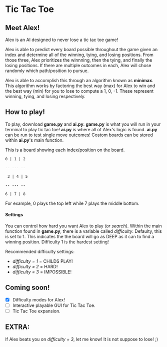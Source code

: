 # Tic Tac Toe

## Meet Alex!
Alex is an AI designed to never lose a tic tac toe game!

Alex is able to predict every board possible throughout the game given an index and determine all of the winning, tying, and losing positions. From those three, Alex prioritizes the winnning, then the tying, and finally the losing positions. If there are multiple outcomes in each, Alex will chose randomly which path/position to pursue. 

Alex is able to accomplish this through an algorithm known as **minimax**. This algorithm works by factoring the best way (max) for Alex to win and the best way (min) for you to lose to compute a 1, 0, -1. These represent winning, tying, and losing respectively.

## How to play!

To play, download **game.py** and **ai.py**. **game.py** is what you will run in your terminal to play tic tac toe! **ai.py** is where all of Alex's logic is found. **ai.py** can be run to test single move outcomes! Costom boards can be stored within **ai.py**'s main function.

This is a board showing each index/position on the board.

`` 0 | 1 | 2 ``

``-- --- --``

`` 3 | 4 | 5``

``-- --- --``

`` 6 | 7 | 8 ``


For example, 0 plays the top left while 7 plays the middle bottom.

#### Settings
You can control how hard you want Alex to play *(or search)*. Within the main function found in **game.py**, there is a variable called *difficulty*. Defaulty, this is set to 1. This indicates the the board will go as DEEP as it can to find a winning position. Difficulty 1 is the hardest setting!

Recommended difficulty settings:
* *difficulty = 1* = CHILDS PLAY!
* *difficulty = 2* = HARD!
* *difficulty = 3* = IMPOSSIBLE!

## Coming soon!
- [x] Difficulty modes for Alex!
- [ ] Interactive playable GUI for Tic Tac Toe.
- [ ] Tic Tac Toe expansion.

## EXTRA:
If Alex beats you on *difficulty = 3*, let me know! It is not suppose to lose! ;)